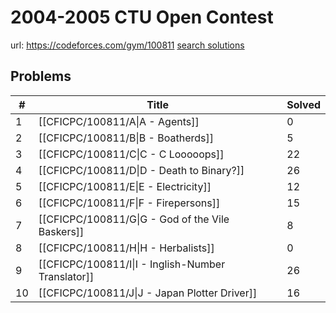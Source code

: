 # 2004-2005 CTU Open Contest

url: https://codeforces.com/gym/100811
[search solutions](https://www.google.com/search?q=Solution+OR+題解+2004-2005+CTU+Open+Contest)

## Problems

| # | Title | Solved |
| --- | --- | --- |
|1|[[CFICPC/100811/A\|A - Agents]]|0|
|2|[[CFICPC/100811/B\|B - Boatherds]]|5|
|3|[[CFICPC/100811/C\|C - C Looooops]]|22|
|4|[[CFICPC/100811/D\|D - Death to Binary?]]|26|
|5|[[CFICPC/100811/E\|E - Electricity]]|12|
|6|[[CFICPC/100811/F\|F - Firepersons]]|15|
|7|[[CFICPC/100811/G\|G - God of the Vile Baskers]]|8|
|8|[[CFICPC/100811/H\|H - Herbalists]]|0|
|9|[[CFICPC/100811/I\|I - Inglish-Number Translator]]|26|
|10|[[CFICPC/100811/J\|J - Japan Plotter Driver]]|16|
